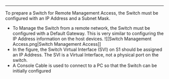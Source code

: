 
---
To prepare a Switch for Remote Management Access, the Switch must be configured with an IP Address and a Subnet Mask.
- To Manage the Switch from a remote network, the Switch must be configured with a Default Gateway. This is very similar to configuring the IP Address information on the host devices.
![[Switch Management Access.png|Switch Management Access]]
- In the figure, the Switch Virtual Interface (SVI) on S1 should be assigned an IP Address. The SVI is a Virtual Interface, not a physical port on the switch.
- A Console Cable is used to connect to a PC so that the Switch can be initially configured

